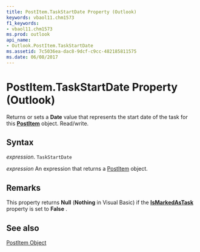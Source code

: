 ```yaml
---
title: PostItem.TaskStartDate Property (Outlook)
keywords: vbaol11.chm1573
f1_keywords:
- vbaol11.chm1573
ms.prod: outlook
api_name:
- Outlook.PostItem.TaskStartDate
ms.assetid: 7c5036ea-dac8-9dcf-c9cc-482185811575
ms.date: 06/08/2017
---
```



# PostItem.TaskStartDate Property (Outlook)

Returns or sets a  **Date** value that represents the start date of the task for this **[PostItem](Outlook.PostItem.md)** object. Read/write.


## Syntax

 _expression_. `TaskStartDate`

 _expression_ An expression that returns a [PostItem](./Outlook.PostItem.md) object.


## Remarks

This property returns  **Null** (**Nothing** in Visual Basic) if the **[IsMarkedAsTask](Outlook.PostItem.IsMarkedAsTask.md)** property is set to **False** .


## See also


[PostItem Object](Outlook.PostItem.md)

